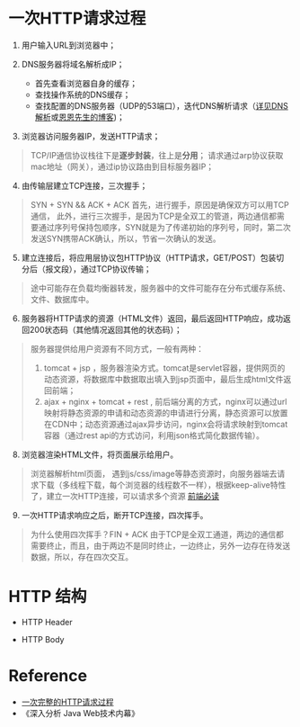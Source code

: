 # 一次HTTP请求过程
1. 用户输入URL到浏览器中；

2. DNS服务器将域名解析成IP；
    - 首先查看浏览器自身的缓存；
    - 查找操作系统的DNS缓存；
    - 查找配置的DNS服务器（UDP的53端口），迭代DNS解析请求（[详见DNS解析](/web/basic/dns.md)或[恩恩先生的博客](https://www.cnblogs.com/engeng/articles/5959335.html))；

3. 浏览器访问服务器IP，发送HTTP请求；
> TCP/IP通信协议栈往下是**逐步封装**，往上是**分用**；
> 请求通过arp协议获取mac地址（网关），通过ip协议路由到目标服务器IP；

4. 由传输层建立TCP连接，三次握手；
> SYN + SYN && ACK + ACK
> 首先，进行握手，原因是确保双方可以用TCP通信，
> 此外，进行三次握手，是因为TCP是全双工的管道，两边通信都需要通过序列号保持包顺序，SYN就是为了传递初始的序列号，同时，第二次发送SYN携带ACK确认，所以，节省一次确认的发送。

5. 建立连接后，将应用层协议包HTTP协议（HTTP请求，GET/POST）包装切分后（报文段），通过TCP协议传输；
> 途中可能存在负载均衡器转发，服务器中的文件可能存在分布式缓存系统、文件、数据库中。

6. 服务器将HTTP请求的资源（HTML文件）返回，最后返回HTTP响应，成功返回200状态码（其他情况返回其他的状态码）；
> 服务器提供给用户资源有不同方式，一般有两种：
> 1. tomcat + jsp ，服务器渲染方式。tomcat是servlet容器，提供网页的动态资源，将数据库中数据取出填入到jsp页面中，最后生成html文件返回前端；
> 2. ajax + nginx + tomcat + rest , 前后端分离的方式，nginx可以通过url映射将静态资源的申请和动态资源的申请进行分离，静态资源可以放置在CDN中；动态资源通过ajax异步访问，nginx会将请求映射到tomcat容器（通过rest api的方式访问，利用json格式简化数据传输）。

8. 浏览器渲染HTML文件，将页面展示给用户。
> 浏览器解析html页面，
> 遇到js/css/image等静态资源时，向服务器端去请求下载（多线程下载，每个浏览器的线程数不一样），根据keep-alive特性了，建立一次HTTP连接，可以请求多个资源
> [前端必读](https://kb.cnblogs.com/page/129756/)

9. 一次HTTP请求响应之后，断开TCP连接，四次挥手。
> 为什么使用四次挥手？FIN + ACK
> 由于TCP是全双工通道，两边的通信都需要终止，而且，由于两边不是同时终止，一边终止，另外一边存在待发送数据，所以，存在四次交互。

# HTTP 结构

- HTTP Header

- HTTP Body



# Reference 
- [一次完整的HTTP请求过程](https://www.cnblogs.com/engeng/articles/5959335.html)
- 《深入分析 Java Web技术内幕》